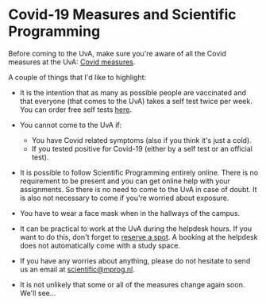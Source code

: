 # Covid-19 Measures and Scientific Programming

Before coming to the UvA, make sure you're aware of all the Covid measures at the UvA: [Covid measures](https://www.uva.nl/en/current/coronavirus/coronavirus.html).

A couple of things that I'd like to highlight:

- It is the intention that as many as possible people are vaccinated and that everyone (that comes to the UvA) takes a self test twice per week. You can order free self tests [here](https://www.zelftestonderwijs.nl/).

- You cannot come to the UvA if:
    - You have Covid related symptoms (also if you think it's just a cold).
    - If you tested positive for Covid-19 (either by a self test or an official test).

- It is possible to follow Scientific Programming entirely online. There is no requirement to be present and you can get online help with your assignments. So there is no need to come to the UvA in case of doubt. It is also not necessary to come if you're worried about exposure.

- You have to wear a face mask when in the hallways of the campus.

- It can be practical to work at the UvA during the helpdesk hours. If you want to do this, don't forget to [reserve a spot](https://uba.uva.nl/en/visiting-and-studying/book-a-study-space/book-a-study-space.html). A booking at the helpdesk does not automatically come with a study space.

- If you have any worries about anything, please do not hesitate to send us an email at <scientific@mprog.nl>.

- It is not unlikely that some or all of the measures change again soon. We'll see...
